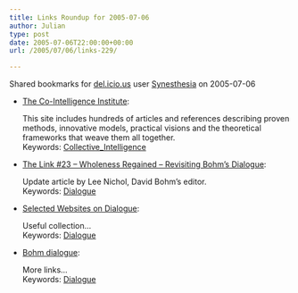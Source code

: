 ```yaml
---
title: Links Roundup for 2005-07-06
author: Julian
type: post
date: 2005-07-06T22:00:00+00:00
url: /2005/07/06/links-229/

---
```

Shared bookmarks for [del.icio.us][1] user  [Synesthesia][2] on 2005-07-06

  * [The Co-Intelligence Institute][3]:
  
    This site includes hundreds of articles and references describing proven methods, innovative models, practical visions and the theoretical frameworks that weave them all together.   
    Keywords: [Collective_Intelligence][4]
  * [The Link #23 &#8211; Wholeness Regained &#8211; Revisiting Bohm&#8217;s Dialogue][5]:
  
    Update article by Lee Nichol, David Bohm&#8217;s editor.   
    Keywords: [Dialogue][6]
  * [Selected Websites on Dialogue][7]:
  
    Useful collection&#8230;   
    Keywords: [Dialogue][6]
  * [Bohm dialogue][8]:
  
    More links&#8230;   
    Keywords: [Dialogue][6]

 [1]: https://del.icio.us/
 [2]: https://del.icio.us/synesthesia
 [3]: https://www.co-intelligence.org/ "https://www.co-intelligence.org/"
 [4]: https://del.icio.us/synesthesia/Collective_Intelligence
 [5]: https://www.kinfonet.org/the_link/link_23/nichol.asp "https://www.kinfonet.org/the_link/link_23/nichol.asp"
 [6]: https://del.icio.us/synesthesia/Dialogue
 [7]: https://www.laetusinpraesens.org/links/webdial.php "https://www.laetusinpraesens.org/links/webdial.php"
 [8]: https://www.muc.de/~heuvel/dialogue/ "https://www.muc.de/~heuvel/dialogue/"